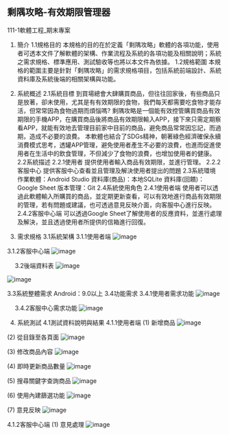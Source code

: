 ## 剩隅攻略-有效期限管理器

111-1軟體工程_期末專案

1.	簡介
1.1規格目的
本規格的目的在於定義「剩隅攻略」軟體的各項功能，使用者可透本文件了解軟體的架構、作業流程及系統的各項功能及相關說明；系統之需求規格、標準應用、測試驗收等也將以本文件為依據。
1.2規格範圍
本規格的範圍主要是針對「剩隅攻略」的需求規格項目，包括系統前端設計、系統資料庫及系統後端的相關架構與功能。
2.	系統概述
2.1系統目標
到買場總會大肆購買商品，但往往回家後，有些商品只是放著，卻未使用，尤其是有有效期限的食物，我們每天都需要吃食物才能存活，但常常因為食物過期而煩惱嗎? 剩隅攻略是一個能有效控管購買商品有效期限的手機APP，在購買商品後將商品有效期限輸入APP，接下來只需定期察看APP，就能有效地去管理目前家中目前的商品，避免商品常常因忘記，而過期，造成不必要的浪費。
本軟體也結合了SDGs精神，朝著綠色經濟確保永續消費模式思考，透罐APP管理，避免使用者產生不必要的浪費，也進而促進使用者在生活中的飲食管理，不但減少了食物的浪費，也增加使用者的健康。
2.2系統描述
2.2.1使用者
提供使用者輸入商品有效期限，並進行管理。
2.2.2客服中心
提供客服中心查看並且管理及解決使用者提出的問題
2.3系統環境
作業軟體：Android Studio
資料庫(商品)：本地SQLite
資料庫(回饋)：Google Sheet
版本管理：Git
2.4系統使用角色
2.4.1使用者端
使用者可以透過此軟體輸入所購買的商品，並定期更新查看，可以有效地進行商品有效期限的管理，若有問題或建議，也可透過意見反映介面，向客服中心進行反映。
2.4.2客服中心端
可以透過Google Sheet了解使用者的反應資料，並進行處理及解決，並且透過使用者所提供的信箱進行回復。

3.	需求規格
3.1系統架構
3.1.1使用者端 
![image](https://github.com/xin-2001/FoodExpirationManager/assets/77916095/1d541ad6-60a7-447e-8439-e2669a2214f9)

3.1.2客服中心端
![image](https://github.com/xin-2001/FoodExpirationManager/assets/77916095/12b9cabb-baa8-4c96-93c3-45e7c17c39f6)

 
3.2後端資料表
![image](https://github.com/xin-2001/FoodExpirationManager/assets/77916095/220a4504-6284-4655-b9b4-deb0101ff9e9)

![image](https://github.com/xin-2001/FoodExpirationManager/assets/77916095/3aa78360-3269-4a3f-bb3d-db7755b99605)


3.3系統整體需求
Android：9.0以上
3.4功能需求
3.4.1使用者需求功能
![image](https://github.com/xin-2001/FoodExpirationManager/assets/77916095/16ec8e41-8e44-4f24-ac92-25c8971a7dba)

 
3.4.2客服中心需求功能
![image](https://github.com/xin-2001/FoodExpirationManager/assets/77916095/6a747486-0605-4980-a4a8-6a7e7b0699fe)


4.	系統測試
4.1測試資料說明與結果
4.1.1使用者端
(1)	新增商品
![image](https://github.com/xin-2001/FoodExpirationManager/assets/77916095/5811920c-8adc-4893-be3d-30358269d408)

(2)	從目錄至各頁面
![image](https://github.com/xin-2001/FoodExpirationManager/assets/77916095/da28a516-c6a4-4b56-bbc2-f342446f430e)

(3)	修改商品內容
![image](https://github.com/xin-2001/FoodExpirationManager/assets/77916095/1130e439-ae61-405e-8364-269a7ff9b5cc)

(4)	即時更新商品數量
![image](https://github.com/xin-2001/FoodExpirationManager/assets/77916095/5ded7182-bed1-4e5f-83ce-ccf0d14fa25e)

(5)	搜尋關鍵字查詢商品
![image](https://github.com/xin-2001/FoodExpirationManager/assets/77916095/3799eda1-1b46-4c9d-ae04-22fc8931d7f2)

(6)	使用內建篩選功能
![image](https://github.com/xin-2001/FoodExpirationManager/assets/77916095/813b2a49-d1fa-44ee-bf6f-1084e683392e)

(7)	意見反映
![image](https://github.com/xin-2001/FoodExpirationManager/assets/77916095/b630a941-a1c8-46a4-8b57-5cafc36023de)

4.1.2客服中心端
(1)	意見處理
![image](https://github.com/xin-2001/FoodExpirationManager/assets/77916095/36a9e366-58c6-4d9e-ba24-5d63bb16dc00)

